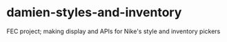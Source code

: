 # damien-styles-and-inventory
FEC project; making display and APIs for Nike's style and inventory pickers
